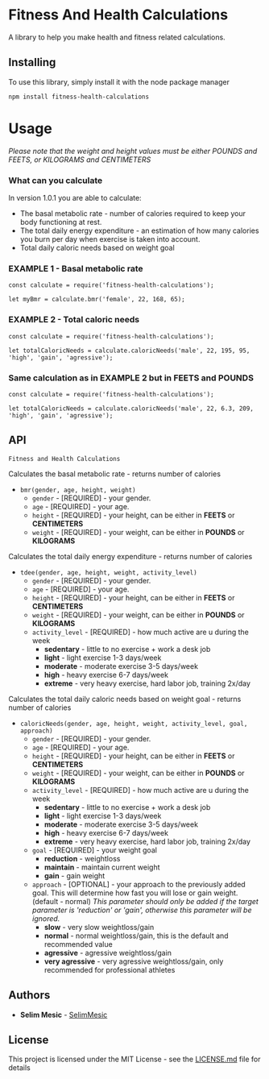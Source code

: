 # Fitness And Health Calculations

A library to help you make health and fitness related calculations.

## Installing

To use this library, simply install it with the node package manager

```
npm install fitness-health-calculations
```

# Usage

*Please note that the weight and height values must be either POUNDS and FEETS, or KILOGRAMS and CENTIMETERS*

### What can you calculate

In version 1.0.1 you are able to calculate:

* The basal metabolic rate -  number of calories required to keep your body functioning at rest.
* The total daily energy expenditure - an estimation of how many calories you burn per day when exercise is taken into account.
* Total daily caloric needs based on weight goal

### EXAMPLE 1 - Basal metabolic rate 

```
const calculate = require('fitness-health-calculations');

let myBmr = calculate.bmr('female', 22, 168, 65);
```

### EXAMPLE 2 - Total caloric needs 

```
const calculate = require('fitness-health-calculations');

let totalCaloricNeeds = calculate.caloricNeeds('male', 22, 195, 95, 'high', 'gain', 'agressive');
```

### Same calculation as in EXAMPLE 2 but in FEETS and POUNDS

```
const calculate = require('fitness-health-calculations');

let totalCaloricNeeds = calculate.caloricNeeds('male', 22, 6.3, 209, 'high', 'gain', 'agressive');
```

## API

```
Fitness and Health Calculations
```
Calculates the basal metabolic rate - returns number of calories

* `bmr(gender, age, height, weight)`
    * `gender` - [REQUIRED] - your gender.
    * `age` - [REQUIRED] - your age.
    * `height` - [REQUIRED] - your height, can be either in **FEETS** or **CENTIMETERS**
    * `weight` - [REQUIRED] - your weight, can be either in **POUNDS** or **KILOGRAMS**

Calculates the total daily energy expenditure - returns number of calories

* `tdee(gender, age, height, weight, activity_level)`
    * `gender` - [REQUIRED] - your gender.
    * `age` - [REQUIRED] - your age.
    * `height` - [REQUIRED] - your height, can be either in **FEETS** or **CENTIMETERS**
    * `weight` - [REQUIRED] - your weight, can be either in **POUNDS** or **KILOGRAMS**  
    * `activity_level` - [REQUIRED] - how much active are u during the week
        - **sedentary** - little to no exercise + work a desk job
        - **light** - light exercise 1-3 days/week
        - **moderate** - moderate exercise 3-5 days/week
        - **high** - heavy exercise 6-7 days/week
        - **extreme** - very heavy exercise, hard labor job, training 2x/day

Calculates the total daily caloric needs based on weight goal - returns number of calories

* `caloricNeeds(gender, age, height, weight, activity_level, goal, approach)`
    * `gender` - [REQUIRED] - your gender.
    * `age` - [REQUIRED] - your age.
    * `height` - [REQUIRED] - your height, can be either in **FEETS** or **CENTIMETERS**
    * `weight` - [REQUIRED] - your weight, can be either in **POUNDS** or **KILOGRAMS**  
    * `activity_level` - [REQUIRED] - how much active are u during the week
        - **sedentary** - little to no exercise + work a desk job
        - **light** - light exercise 1-3 days/week
        - **moderate** - moderate exercise 3-5 days/week
        - **high** - heavy exercise 6-7 days/week
        - **extreme** - very heavy exercise, hard labor job, training 2x/day
    * `goal` - [REQUIRED] - your weight goal
        - **reduction** - weightloss
        - **maintain** - maintain current weight
        - **gain** - gain weight
    * `approach` - [OPTIONAL] - your approach to the previously added goal. This will determine how fast you will lose or gain weight.(default - normal) *This parameter should only be added if the target parameter is 'reduction' or 'gain', otherwise this parameter will be ignored.*
        - **slow** - very slow weightloss/gain
        - **normal** - normal weightloss/gain, this is the default and recommended value
        - **agressive** - agressive weightloss/gain
        - **very agressive** - very agressive weightloss/gain, only recommended for professional athletes

## Authors

* **Selim Mesic** - [SelimMesic](https://github.com/SelimMeske)

## License

This project is licensed under the MIT License - see the [LICENSE.md](LICENSE.md) file for details

